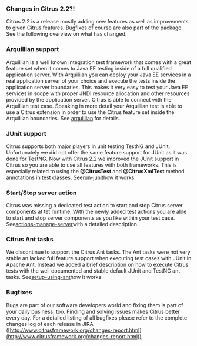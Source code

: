### Changes in Citrus 2.2?!

Citrus 2.2 is a release mostly adding new features as well as improvements to given Citrus features. Bugfixes of course are also part of the package. See the following overview on what has changed.

### Arquillian support

Arquillian is a well known integration test framework that comes with a great feature set when it comes to Java EE testing inside of a full qualified application server. With Arquiliian you can deploy your Java EE services in a real application server of your choice and execute the tests inside the application server boundaries. This makes it very easy to test your Java EE services in scope with proper JNDI resource allocation and other resources provided by the application server. Citrus is able to connect with the Arquillian test case. Speaking in more detail your Arquillian test is able to use a Citrus extension in order to use the Citrus feature set inside the Arquillian boundaries. See [arquillian](arquillian) for details.

### JUnit support

Citrus supports both major players in unit testing TestNG and JUnit. Unfortunately we did not offer the same feature support for JUnit as it was done for TestNG. Now with Citrus 2.2 we improved the JUnit support in Citrus so you are able to use all features with both frameworks. This is especially related to using the **@CitrusTest** and **@CitrusXmlTest** method annotations in test classes. See[run-junit](run-junit)how it works.

### Start/Stop server action

Citrus was missing a dedicated test action to start and stop Citrus server components at tet runtime. With the newly added test actions you are able to start and stop server components as you like within your test case. See[actions-manage-server](actions-manage-server)with a detailed description.

### Citrus Ant tasks

We discontinue to support the Citrus Ant tasks. The Ant tasks were not very stable an lacked full feature support when executing test cases with JUnit in Apache Ant. Instead we added a brief description on how to execute Citrus tests with the well documented and stable default JUnit and TestNG ant tasks. See[setup-using-ant](setup-using-ant)how it works.

### Bugfixes

Bugs are part of our software developers world and fixing them is part of your daily business, too. Finding and solving issues makes Citrus better every day. For a detailed listing of all bugfixes please refer to the complete changes log of each release in JIRA ([http://www.citrusframework.org/changes-report.html](http://www.citrusframework.org/changes-report.html)).

